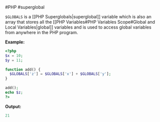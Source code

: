 #PHP #superglobal

`$GLOBALS` is a [[PHP Superglobals|superglobal]] variable which is also an array that stores all the [[PHP Variables#PHP Variables Scope#Global and Local Variables|global]] variables and is used to access global variables from anywhere in the PHP program. 

**Example:**

```php
<?php
$x = 10;
$y = 11;
 
function add() {
  $GLOBALS['z'] = $GLOBALS['x'] + $GLOBALS['y'];
}
 
add();
echo $z;
?>
```

**Output:**

```php
21
```


